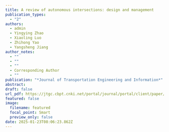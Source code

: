 ```yaml
---
title: A review of autonomous intersections: design and management
publication_types:
  - "2"
authors:
  - admin
  - Yingying Zhao
  - Xiaoling Luo
  - Zhihong Yao
  - Yangsheng Jiang
author_notes:
  - ""
  - ""
  - ""
  - Corresponding Author
  - ""
publication: "*Journal of Transportation Engineering and Information*"
abstract:
draft: false
url_pdf: https://jtgc.cbpt.cnki.net/portal/journal/portal/client/paper/3f1da3db27e661b27e3f57ad9eadb5ba
featured: false
image:
  filename: featured
  focal_point: Smart
  preview_only: false
date: 2025-01-23T08:06:23.862Z
---
```

